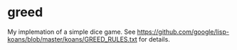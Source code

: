# greed

My implemation of a simple dice game. See
<https://github.com/google/lisp-koans/blob/master/koans/GREED_RULES.txt> for details.

